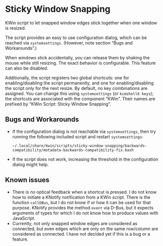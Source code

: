 # Sticky Window Snapping

KWin script to let snapped window edges stick together when one window is resized.

The script provides an easy to use configuration dialog, which can be reached via `systemsettings`.
(However, note section “Bugs and Workarounds”.)

When windows stick accidentally, you can release them by shaking the mouse while still resizing. The exact behavior is configurable. This feature can also be disabled.

Additionally, the script registers two global shortcuts: one for enabling/disabling the script permanently, and one for enabling/disabling the script only for the next resize.
By default, no key combinations are assigned.
You can change this using `systemsettings` (or `kcmshell6 keys`); the shortcuts are associated with the component “KWin”.
Their names are prefixed by “KWin Script: Sticky Window Snapping”.


## Bugs and Workarounds

* If the configuration dialog is not reachable via `systemsettings`, then try running the following included script and restart `systemsettings`:

      ~/.local/share/kwin/scripts/sticky-window-snapping/backwards-compatibility/metadata-backwards-compatibility-fix.bash

* If the script does not work, increasing the threshold in the configuration dialog might help.


## Known issues

* There is no optical feedback when a shortcut is pressed.
  I do not know how to initiate a KNotify notification from a KWin script.
  There is the function `callDBus`, but I do not know if or how it can be used for that purpose.
  KNotify provides the method `event` via D-Bus, but it expects arguments of types for which I do not know how to produce values with JavaScript.
* Currently, not only snapped window edges are considered as connected, but even edges which are only on the same row/column are considered as connected.
  I have not decided yet if this is a bug or a feature.
